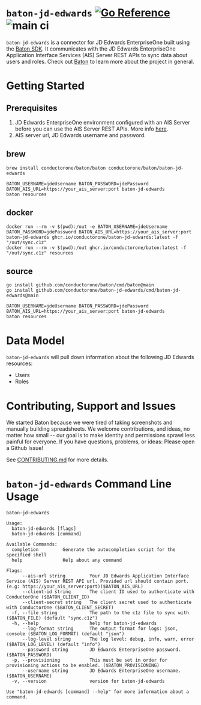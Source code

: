 # `baton-jd-edwards` [![Go Reference](https://pkg.go.dev/badge/github.com/conductorone/baton-jd-edwards.svg)](https://pkg.go.dev/github.com/conductorone/baton-jd-edwards) ![main ci](https://github.com/conductorone/baton-jd-edwards/actions/workflows/main.yaml/badge.svg)

`baton-jd-edwards` is a connector for JD Edwards EnterpriseOne built using the [Baton SDK](https://github.com/conductorone/baton-sdk). It communicates with the JD Edwards EnterpriseOne Application Interface Services (AIS) Server REST APIs to sync data about users and roles.
Check out [Baton](https://github.com/conductorone/baton) to learn more about the project in general.

# Getting Started

## Prerequisites

1. JD Edwards EnterpriseOne environment configured with an AIS Server before you can use the AIS Server REST APIs. More info [here](https://docs.oracle.com/cd/E53430_01/EOIIS/toc.htm).
2. AIS server url, JD Edwards username and password. 

## brew

```
brew install conductorone/baton/baton conductorone/baton/baton-jd-edwards

BATON_USERNAME=jdeUsername BATON_PASSWORD=jdePassword BATON_AIS_URL=https://your_ais_server:port baton-jd-edwards
baton resources
```

## docker

```
docker run --rm -v $(pwd):/out -e BATON_USERNAME=jdeUsername BATON_PASSWORD=jdePassword BATON_AIS_URL=https://your_ais_server:port baton-jd-edwards ghcr.io/conductorone/baton-jd-edwards:latest -f "/out/sync.c1z"
docker run --rm -v $(pwd):/out ghcr.io/conductorone/baton:latest -f "/out/sync.c1z" resources
```

## source

```
go install github.com/conductorone/baton/cmd/baton@main
go install github.com/conductorone/baton-jd-edwards/cmd/baton-jd-edwards@main

BATON_USERNAME=jdeUsername BATON_PASSWORD=jdePassword BATON_AIS_URL=https://your_ais_server:port baton-jd-edwards
baton resources
```

# Data Model

`baton-jd-edwards` will pull down information about the following JD Edwards resources:

- Users
- Roles

# Contributing, Support and Issues

We started Baton because we were tired of taking screenshots and manually building spreadsheets. We welcome contributions, and ideas, no matter how small -- our goal is to make identity and permissions sprawl less painful for everyone. If you have questions, problems, or ideas: Please open a Github Issue!

See [CONTRIBUTING.md](https://github.com/ConductorOne/baton/blob/main/CONTRIBUTING.md) for more details.

# `baton-jd-edwards` Command Line Usage

```
baton-jd-edwards

Usage:
  baton-jd-edwards [flags]
  baton-jd-edwards [command]

Available Commands:
  completion         Generate the autocompletion script for the specified shell
  help               Help about any command

Flags:
      --ais-url string         Your JD Edwards Application Interface Service (AIS) Server REST API url. Provided url should contain port. (e.g: https://your_ais_server:port)($BATON_AIS_URL)
      --client-id string       The client ID used to authenticate with ConductorOne ($BATON_CLIENT_ID)
      --client-secret string   The client secret used to authenticate with ConductorOne ($BATON_CLIENT_SECRET)
  -f, --file string            The path to the c1z file to sync with ($BATON_FILE) (default "sync.c1z")
  -h, --help                   help for baton-jd-edwards
      --log-format string      The output format for logs: json, console ($BATON_LOG_FORMAT) (default "json")
      --log-level string       The log level: debug, info, warn, error ($BATON_LOG_LEVEL) (default "info")
      --password string        JD Edwards EnterpriseOne password. ($BATON_PASSWORD)
  -p, --provisioning           This must be set in order for provisioning actions to be enabled. ($BATON_PROVISIONING)
      --username string        JD Edwards EnterpriseOne username. ($BATON_USERNAME)
  -v, --version                version for baton-jd-edwards

Use "baton-jd-edwards [command] --help" for more information about a command.
```